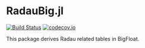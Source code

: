 # RadauBig.jl

[![Build Status](https://travis-ci.com/ryanelandt/RadauBig.jl.svg?branch=master)](https://travis-ci.com/ryanelandt/RadauBig.jl)
[![codecov.io](https://codecov.io/github/ryanelandt/RadauBig.jl/coverage.svg?branch=master)](https://codecov.io/github/ryanelandt/RadauBig.jl?branch=master)

This package derives Radau related tables in BigFloat.
